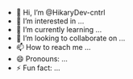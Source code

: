 - 👋 Hi, I’m @HikaryDev-cntrl
- 👀 I’m interested in ...
- 🌱 I’m currently learning ...
- 💞️ I’m looking to collaborate on ...
- 📫 How to reach me ...
- 😄 Pronouns: ...
- ⚡ Fun fact: ...

<!---
HikaryDev-cntrl/HikaryDev-cntrl is a ✨ special ✨ repository because its `README.md` (this file) appears on your GitHub profile.
You can click the Preview link to take a look at your changes.
--->
